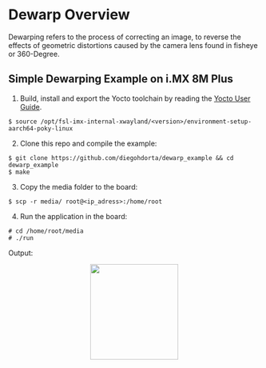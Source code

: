 # Dewarp Overview

Dewarping refers to the process of correcting an image, to reverse the effects
of geometric distortions caused by the camera lens found in fisheye or 360-Degree.

## Simple Dewarping Example on i.MX 8M Plus

1. Build, install and export the Yocto toolchain by reading the [Yocto User Guide][yocto_doc].
```console
$ source /opt/fsl-imx-internal-xwayland/<version>/environment-setup-aarch64-poky-linux 
```

2. Clone this repo and compile the example:
```console
$ git clone https://github.com/diegohdorta/dewarp_example && cd dewarp_example
$ make
```
3. Copy the media folder to the board:
```console
$ scp -r media/ root@<ip_adress>:/home/root
```
4. Run the application in the board:
```console
# cd /home/root/media
# ./run
```

Output:
<p align="center">
  <img src="https://raw.githubusercontent.com/diegohdorta/dewarp_example/master/media/example.gif" height="191" width="176">
</p>

[yocto_doc]: https://www.nxp.com/docs/en/user-guide/IMX_YOCTO_PROJECT_USERS_GUIDE.pdf
